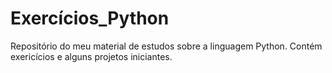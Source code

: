 # Exercícios_Python
Repositório do meu material de estudos sobre a linguagem Python. Contém exericícios e alguns projetos iniciantes.
